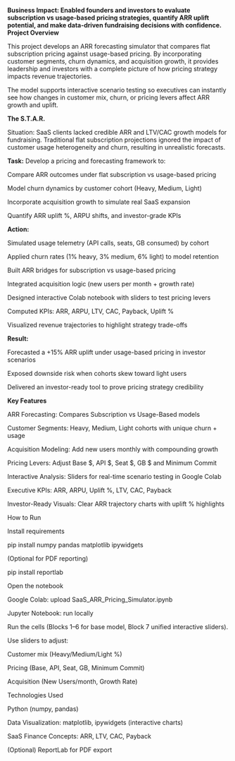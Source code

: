 **Business Impact: Enabled founders and investors to evaluate subscription vs usage-based pricing strategies, quantify ARR uplift potential, and make data-driven fundraising decisions with confidence.**
**Project Overview**

This project develops an ARR forecasting simulator that compares flat subscription pricing against usage-based pricing. By incorporating customer segments, churn dynamics, and acquisition growth, it provides leadership and investors with a complete picture of how pricing strategy impacts revenue trajectories.

The model supports interactive scenario testing so executives can instantly see how changes in customer mix, churn, or pricing levers affect ARR growth and uplift.

**The S.T.A.R.**

Situation:
SaaS clients lacked credible ARR and LTV/CAC growth models for fundraising. Traditional flat subscription projections ignored the impact of customer usage heterogeneity and churn, resulting in unrealistic forecasts.

**Task:**
Develop a pricing and forecasting framework to:

Compare ARR outcomes under flat subscription vs usage-based pricing

Model churn dynamics by customer cohort (Heavy, Medium, Light)

Incorporate acquisition growth to simulate real SaaS expansion

Quantify ARR uplift %, ARPU shifts, and investor-grade KPIs

**Action:**

Simulated usage telemetry (API calls, seats, GB consumed) by cohort

Applied churn rates (1% heavy, 3% medium, 6% light) to model retention

Built ARR bridges for subscription vs usage-based pricing

Integrated acquisition logic (new users per month + growth rate)

Designed interactive Colab notebook with sliders to test pricing levers

Computed KPIs: ARR, ARPU, LTV, CAC, Payback, Uplift %

Visualized revenue trajectories to highlight strategy trade-offs

**Result:**

Forecasted a +15% ARR uplift under usage-based pricing in investor scenarios

Exposed downside risk when cohorts skew toward light users

Delivered an investor-ready tool to prove pricing strategy credibility

**Key Features**

ARR Forecasting: Compares Subscription vs Usage-Based models

Customer Segments: Heavy, Medium, Light cohorts with unique churn + usage

Acquisition Modeling: Add new users monthly with compounding growth

Pricing Levers: Adjust Base $, API $, Seat $, GB $ and Minimum Commit

Interactive Analysis: Sliders for real-time scenario testing in Google Colab

Executive KPIs: ARR, ARPU, Uplift %, LTV, CAC, Payback

Investor-Ready Visuals: Clear ARR trajectory charts with uplift % highlights

How to Run

Install requirements

pip install numpy pandas matplotlib ipywidgets


(Optional for PDF reporting)

pip install reportlab


Open the notebook

Google Colab: upload SaaS_ARR_Pricing_Simulator.ipynb

Jupyter Notebook: run locally

Run the cells (Blocks 1–6 for base model, Block 7 unified interactive sliders).

Use sliders to adjust:

Customer mix (Heavy/Medium/Light %)

Pricing (Base, API, Seat, GB, Minimum Commit)

Acquisition (New Users/month, Growth Rate)

Technologies Used

Python (numpy, pandas)

Data Visualization: matplotlib, ipywidgets (interactive charts)

SaaS Finance Concepts: ARR, LTV, CAC, Payback

(Optional) ReportLab for PDF export
